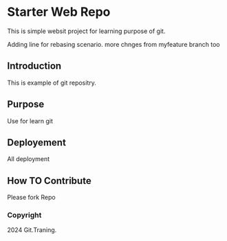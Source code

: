 # Starter Web Repo

This is simple websit project for learning purpose of git.

Adding line for rebasing scenario.
more chnges from myfeature branch too

## Introduction

This is example of git repositry.

## Purpose
Use for learn git

## Deployement
All deployment
## How TO Contribute
Please fork Repo
### Copyright

2024 Git.Traning.